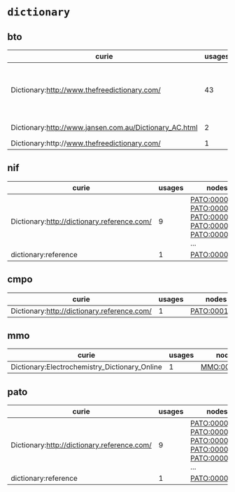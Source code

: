 # `dictionary`

## bto

| curie                                                  |   usages | nodes                                                                                                                                                                                                                                                                                                      |
|--------------------------------------------------------|----------|------------------------------------------------------------------------------------------------------------------------------------------------------------------------------------------------------------------------------------------------------------------------------------------------------------|
| Dictionary:http://www.thefreedictionary.com/           |       43 | [BTO:0000219](http://purl.obolibrary.org/obo/BTO_0000219), [BTO:0001056](http://purl.obolibrary.org/obo/BTO_0001056), [BTO:0002046](http://purl.obolibrary.org/obo/BTO_0002046), [BTO:0002244](http://purl.obolibrary.org/obo/BTO_0002244), [BTO:0002254](http://purl.obolibrary.org/obo/BTO_0002254), ... |
| Dictionary:http://www.jansen.com.au/Dictionary_AC.html |        2 | [BTO:0002366](http://purl.obolibrary.org/obo/BTO_0002366), [BTO:0006208](http://purl.obolibrary.org/obo/BTO_0006208)                                                                                                                                                                                       |
| Dictionary:http\://www.thefreedictionary.com/          |        1 | [BTO:0006474](http://purl.obolibrary.org/obo/BTO_0006474)                                                                                                                                                                                                                                                  |

## nif

| curie                                       |   usages | nodes                                                                                                                                                                                                                                                                                                                |
|---------------------------------------------|----------|----------------------------------------------------------------------------------------------------------------------------------------------------------------------------------------------------------------------------------------------------------------------------------------------------------------------|
| Dictionary:http://dictionary.reference.com/ |        9 | [PATO:0000318](http://purl.obolibrary.org/obo/PATO_0000318), [PATO:0000320](http://purl.obolibrary.org/obo/PATO_0000320), [PATO:0000322](http://purl.obolibrary.org/obo/PATO_0000322), [PATO:0000323](http://purl.obolibrary.org/obo/PATO_0000323), [PATO:0000324](http://purl.obolibrary.org/obo/PATO_0000324), ... |
| dictionary:reference                        |        1 | [PATO:0000389](http://purl.obolibrary.org/obo/PATO_0000389)                                                                                                                                                                                                                                                          |

## cmpo

| curie                                       |   usages | nodes                                                       |
|---------------------------------------------|----------|-------------------------------------------------------------|
| Dictionary:http://dictionary.reference.com/ |        1 | [PATO:0001303](http://purl.obolibrary.org/obo/PATO_0001303) |

## mmo

| curie                                         |   usages | nodes                                                     |
|-----------------------------------------------|----------|-----------------------------------------------------------|
| Dictionary:Electrochemistry_Dictionary_Online |        1 | [MMO:0000227](http://purl.obolibrary.org/obo/MMO_0000227) |

## pato

| curie                                       |   usages | nodes                                                                                                                                                                                                                                                                                                                |
|---------------------------------------------|----------|----------------------------------------------------------------------------------------------------------------------------------------------------------------------------------------------------------------------------------------------------------------------------------------------------------------------|
| Dictionary:http://dictionary.reference.com/ |        9 | [PATO:0000318](http://purl.obolibrary.org/obo/PATO_0000318), [PATO:0000320](http://purl.obolibrary.org/obo/PATO_0000320), [PATO:0000322](http://purl.obolibrary.org/obo/PATO_0000322), [PATO:0000323](http://purl.obolibrary.org/obo/PATO_0000323), [PATO:0000324](http://purl.obolibrary.org/obo/PATO_0000324), ... |
| dictionary:reference                        |        1 | [PATO:0000389](http://purl.obolibrary.org/obo/PATO_0000389)                                                                                                                                                                                                                                                          |

